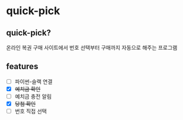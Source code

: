 # quick-pick

## quick-pick?
온라인 복권 구매 사이트에서 번호 선택부터 구매까지 자동으로 해주는 프로그램

## features
- [ ] 파이썬-슬랙 연결
- [x] ~~예치금 확인~~
- [ ] 예치금 충전 알림
- [x] ~~당첨 확인~~
- [ ] 번호 직접 선택